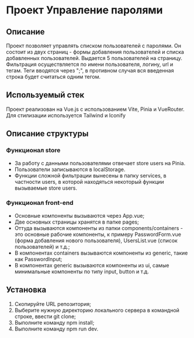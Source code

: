 <h1>Проект Управление паролями</h1>
<h2>Описание</h2>
<p>Проект позволяет управлять списком пользователей с паролями. Он состоит из двух страниц - формы добавления пользователей и списка добавленных пользователей. 
Выдается 5 пользователей на страницу. 
Фильтрация осуществляется по имени пользователя, логину, url и тегам.
Теги вводятся через ";", в противном случая вся введенная строка будет считаться одним тегом.</p>

<h2>Используемый стек</h2>
<p>Проект реализован на Vue.js с использованием Vite, Pinia и VueRouter. Для стилизации используется Tailwind и Iconify</p>

<h2>Описание структуры</h2>
<p>
  <h3>Функционал store</h3>
  <ul>
      <li>За работу с данными пользователями отвечает store users на Pinia. </li>
      <li>Пользователи записываются в localStorage. </li>
      <li>Функции сложной фильтрации вынесены в папку services, в частности users, в которой находяться некоторый функции вызываемые store users.</li>
  </ul>
  <h3>Функционал front-end</h3>
  <ul>
      <li>Основные компоненты вызываются через App.vue; </li>
      <li>Две основных страницы хранятся в папке pages; </li>
      <li>Оттуда вызываются компоненты из папки components/containers - это основные рабочие компоненты, к примеру PasswordForm.vue (форма добавления нового пользователя), UsersList.vue (список пользователей) и т.д.; </li>
      <li>В компонентах containers вызываются компоненты из generic, такие как PasswordInput;</li>
      <li>В компонентах generic вызываются компоненты из ui, самые минимальные компоненты по типу input, button и т.д.</li>
  </ul>
  <h2>Установка</h2>
  <p>
    <ol>
        <li> Скопируйте URL репозитория; </li>
        <li> Выберите нужную директорию локального сервера в командной строке, ввести git clone; </li>
        <li> Выполните команду npm install; </li>
        <li> Выполните команду npm run dev. </li> 
    </ol>

  </p>

